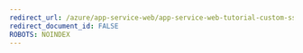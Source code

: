 ```yaml
---
redirect_url: /azure/app-service-web/app-service-web-tutorial-custom-ssl
redirect_document_id: FALSE 
ROBOTS: NOINDEX
---
```


